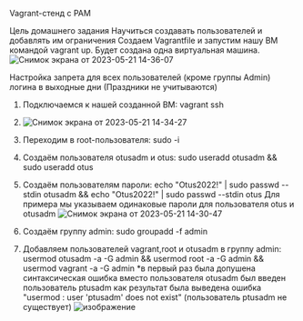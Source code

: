 Vagrant-стенд c PAM

Цель домашнего задания
Научиться создавать пользователей и добавлять им ограничения
Создаем  Vagrantfile и запустим нашу ВМ командой vagrant up. Будет создана одна виртуальная машина. 
![Снимок экрана от 2023-05-21 14-36-07](https://github.com/AlexanderSerg-jun/vm_pam/assets/85576634/264c3ce9-b331-46ae-8a9d-82098363c7b6)

Настройка запрета для всех пользователей (кроме группы Admin) логина в выходные дни (Праздники не учитываются)

1. Подключаемся к нашей созданной ВМ: vagrant ssh
2. ![Снимок экрана от 2023-05-21 14-34-27](https://github.com/AlexanderSerg-jun/vm_pam/assets/85576634/af112bf2-fccb-40e1-8c7d-273713c9d3d3)
3. Переходим в root-пользователя: sudo -i
4. Создаём пользователя otusadm и otus: sudo useradd otusadm && sudo useradd otus
5. Создаём пользователям пароли: echo "Otus2022!" | sudo passwd --stdin otusadm && echo "Otus2022!" | sudo passwd --stdin otus
Для примера мы указываем одинаковые пароли для пользователя otus и otusadm
![Снимок экрана от 2023-05-21 14-30-47](https://github.com/AlexanderSerg-jun/vm_pam/assets/85576634/1c71e32f-29e9-48ff-9399-4e2dc1ec09fe)

5. Создаём группу admin: sudo groupadd -f admin
6. Добавляем пользователей vagrant,root и otusadm в группу admin:
  usermod otusadm -a -G admin && usermod root -a -G admin && usermod vagrant -a -G admin
  *в первый раз была допушена синтаксическая ошибка вместо пользователя otusadm был введен пользователь ptusadm как результат была выведена ошибка "usermod : user 'ptusadm' does not exist" (пользователь ptusadm не существует)
![изображение](https://github.com/AlexanderSerg-jun/vm_pam/assets/85576634/887d8f8a-529c-40e8-ac2c-42ad09483735)

